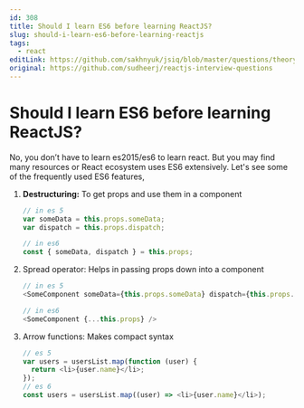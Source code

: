 ```yaml
---
id: 308
title: Should I learn ES6 before learning ReactJS?
slug: should-i-learn-es6-before-learning-reactjs
tags:
  - react
editLink: https://github.com/sakhnyuk/jsiq/blob/master/questions/theory/react/308.md
original: https://github.com/sudheerj/reactjs-interview-questions
---
```


# Should I learn ES6 before learning ReactJS?

No, you don’t have to learn es2015/es6 to learn react. But you may find many resources or React ecosystem uses ES6 extensively. Let's see some of the frequently used ES6 features,

1. **Destructuring:** To get props and use them in a component

   ```javascript
   // in es 5
   var someData = this.props.someData;
   var dispatch = this.props.dispatch;

   // in es6
   const { someData, dispatch } = this.props;
   ```

2. Spread operator: Helps in passing props down into a component

   ```javascript
   // in es 5
   <SomeComponent someData={this.props.someData} dispatch={this.props.dispatch} />

   // in es6
   <SomeComponent {...this.props} />
   ```

3. Arrow functions: Makes compact syntax
   ```javascript
   // es 5
   var users = usersList.map(function (user) {
     return <li>{user.name}</li>;
   });
   // es 6
   const users = usersList.map((user) => <li>{user.name}</li>);
   ```